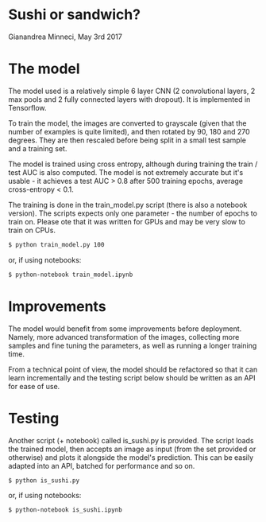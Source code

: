 # Sushi or sandwich?

Gianandrea Minneci, May 3rd 2017

# The model

The model used is a relatively simple 6 layer CNN (2 convolutional layers, 2 max pools and 2 fully connected layers with dropout). It is implemented in Tensorflow.

To train the model, the images are converted to grayscale (given that the number of examples is quite limited), and then rotated by 90, 180 and 270 degrees. They are then rescaled before being split in a small test sample and a training set.

The model is trained using cross entropy, although during training the train / test AUC is also computed. The model is not extremely accurate but it's usable - it achieves a test AUC > 0.8 after 500 training epochs, average cross-entropy < 0.1.

The training is done in the train_model.py script (there is also a notebook version). The scripts expects only one parameter - the number of epochs to train on. Please ote that it was written for GPUs and may be very slow to train on CPUs.
```sh
$ python train_model.py 100
```
or, if using notebooks:
```sh
$ python-notebook train_model.ipynb
```

# Improvements

The model would benefit from some improvements before deployment. Namely, more advanced transformation of the images, collecting more samples and fine tuning the parameters, as well as running a longer training time.

From a technical point of view, the model should be refactored so that it can learn incrementally and the testing script below should be written as an API for ease of use.

# Testing

Another script (+ notebook) called is_sushi.py is provided. The script loads the trained model, then accepts an image as input (from the set provided or otherwise) and plots it alongside the model's prediction. This can be easily adapted into an API, batched for performance and so on.
```sh
$ python is_sushi.py
```
or, if using notebooks:
```sh
$ python-notebook is_sushi.ipynb
```


